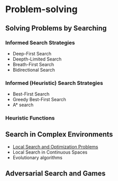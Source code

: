 # Problem-solving

## Solving Problems by Searching

### Informed Search Strategies

* Deep-First Search
* Deepth-Limited Search
* Breath-First Search
* Bidirectional Search

### Informed (Heuristic) Search Strategies

* Best-First Search
* Greedy Best-First Search
* A* search

### Heuristic Functions

## Search in Complex Environments

* [Local Search and Optimization Problems](./TUTORIALS/SECTIONS/local_search_and_optimization_problems/local_search_and_optimization_problems.html)
* Local Search in Continuous Spaces
* Evolutionary algorithms

## Adversarial Search and Games

